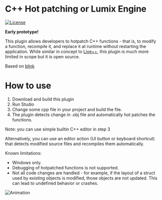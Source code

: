 # C++ Hot patching or Lumix Engine

[![License](http://img.shields.io/:license-mit-blue.svg)](http://doge.mit-license.org)

**Early prototype!**

This plugin allows developers to hotpatch C++ functions - that is, to modify a function, recompile it, and replace it at runtime without restarting the application. While similar in concept to [Live++](https://liveplusplus.tech/), this plugin is much more limited in scope but it is open source.

Based on [blink](https://github.com/crosire/blink)

# How to use
1. Download and build this plugin
2. Run Studio
3. Change some cpp file in your project and build the file. 
4. The plugin detects change in .obj file and automatically hot patches the functions.

Note: you can use simple builtin C++ editor in step 3

Alternatively, you can use an editor action (UI button or keyboard shortcut) that detects modified source files and recompiles them automatically.

Known limitations:
* Windows only.
* Debugging of hotpatched functions is not supported.
* Not all code changes are handled - for example, if the layout of a struct used by existing objects is modified, those objects are not updated. This can lead to undefined behavior or crashes.

![Animation](https://github.com/nem0/lumixengine_livecode/assets/153526/bc38baf2-ceac-4f9e-8734-1ea0e9cd83c9)

